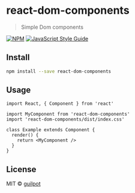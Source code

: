 # react-dom-components

> Simple Dom components

[![NPM](https://img.shields.io/npm/v/react-dom-components.svg)](https://www.npmjs.com/package/react-dom-components) [![JavaScript Style Guide](https://img.shields.io/badge/code_style-standard-brightgreen.svg)](https://standardjs.com)

## Install

```bash
npm install --save react-dom-components
```

## Usage

```tsx
import React, { Component } from 'react'

import MyComponent from 'react-dom-components'
import 'react-dom-components/dist/index.css'

class Example extends Component {
  render() {
    return <MyComponent />
  }
}
```

## License

MIT © [guilpot](https://github.com/guilpot)
